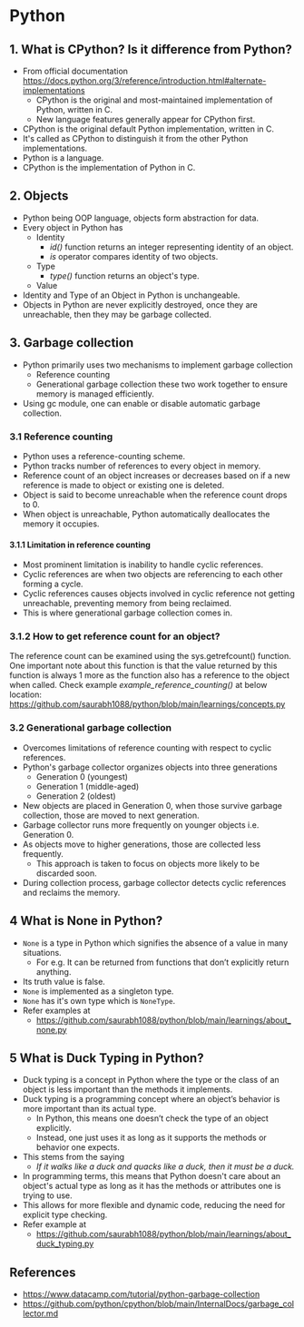 # Python

## 1. What is CPython? Is it difference from Python?
- From official documentation https://docs.python.org/3/reference/introduction.html#alternate-implementations
    - CPython is the original and most-maintained implementation of Python, written in C.
    - New language features generally appear for CPython first.
- CPython is the original default Python implementation, written in C.
- It's called as CPython to distinguish it from the other Python implementations.
- Python is a language.
- CPython is the implementation of Python in C.

## 2. Objects
- Python being OOP language, objects form abstraction for data.
- Every object in Python has
    - Identity
        - *id()* function returns an integer representing identity of an object.
        - *is* operator compares identity of two objects.
    - Type
        - *type()* function returns an object's type.
    - Value
- Identity and Type of an Object in Python is unchangeable.
- Objects in Python are never explicitly destroyed, once they are unreachable, then they may be garbage collected.


## 3. Garbage collection
- Python primarily uses two mechanisms to implement garbage collection
    - Reference counting
    - Generational garbage collection
    these two work together to ensure memory is managed efficiently.
- Using gc module, one can enable or disable automatic garbage collection.

### 3.1 Reference counting
- Python uses a reference-counting scheme.
- Python tracks number of references to every object in memory.
- Reference count of an object increases or decreases based on if a new reference is made to object or existing one is deleted.
- Object is said to become unreachable when the reference count drops to 0.
- When object is unreachable, Python automatically deallocates the memory it occupies.

#### 3.1.1 Limitation in reference counting
- Most prominent limitation is inability to handle cyclic references.
- Cyclic references are when two objects are referencing to each other forming a cycle.
- Cyclic references causes objects involved in cyclic reference not getting unreachable, preventing memory from being reclaimed.
- This is where generational garbage collection comes in.

### 3.1.2 How to get reference count for an object?
The reference count can be examined using the sys.getrefcount() function. One important note about this function is that
the value returned by this function is always 1 more as the function also has a reference to the object when called.
Check example *example_reference_counting()* at below location:
https://github.com/saurabh1088/python/blob/main/learnings/concepts.py

### 3.2 Generational garbage collection
- Overcomes limitations of reference counting with respect to cyclic references.
- Python's garbage collector organizes objects into three generations
    - Generation 0 (youngest)
    - Generation 1 (middle-aged)
    - Generation 2 (oldest)
- New objects are placed in Generation 0, when those survive garbage collection, those are moved to next generation.
- Garbage collector runs more frequently on younger objects i.e. Generation 0.
- As objects move to higher generations, those are collected less frequently.
    - This approach is taken to focus on objects more likely to be discarded soon.
- During collection process, garbage collector detects cyclic references and reclaims the memory.


## 4 What is None in Python?
- `None` is a type in Python which signifies the absence of a value in many situations.
    - For e.g. It can be returned from functions that don’t explicitly return anything.
- Its truth value is false.
- `None` is implemented as a singleton type.
- `None` has it's own type which is `NoneType`.
- Refer examples at
    - https://github.com/saurabh1088/python/blob/main/learnings/about_none.py


## 5 What is Duck Typing in Python?
- Duck typing is a concept in Python where the type or the class of an object is less important than the methods it implements.
- Duck typing is a programming concept where an object’s behavior is more important than its actual type.
    - In Python, this means one doesn’t check the type of an object explicitly.
    - Instead, one just uses it as long as it supports the methods or behavior one expects.
- This stems from the saying
    - *If it walks like a duck and quacks like a duck, then it must be a duck.*
- In programming terms, this means that Python doesn't care about an object's actual type as long as it has the methods or attributes one is trying to use.
- This allows for more flexible and dynamic code, reducing the need for explicit type checking.
- Refer example at
    - https://github.com/saurabh1088/python/blob/main/learnings/about_duck_typing.py


## References
- https://www.datacamp.com/tutorial/python-garbage-collection
- https://github.com/python/cpython/blob/main/InternalDocs/garbage_collector.md

